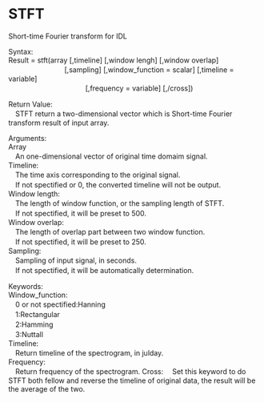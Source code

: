 # STFT
Short-time Fourier transform for IDL

Syntax:  
Result = stft(array [,timeline] [,window lengh] [,window overlap]  
　　　　　　　　[,sampling] [,window_function = scalar] [,timeline = variable]  
　　　　　　　　　　　[,frequency = variable] [,/cross])  

Return Value:  
　STFT return a two-dimensional vector which is Short-time Fourier  
transform result of input array.  
  
Arguments:  
Array  
　An one-dimensional vector of original time domaim signal.  
Timeline:  
　The time axis corresponding to the original signal.  
　If not spectified or 0, the converted timeline will not be output.  
Window length:  
　The length of window function, or the sampling length of STFT.  
　If not spectified, it will be preset to 500.  
Window overlap:  
　The length of overlap part between two window function.  
　If not spectified, it will be preset to 250.  
Sampling:  
　Sampling of input signal, in seconds.  
　If not spectified, it will be automatically determination.  
  
Keywords:  
Window_function:  
　0 or not spectified:Hanning  
　1:Rectangular  
　2:Hamming  
　3:Nuttall  
Timeline:  
　Return timeline of the spectrogram, in julday.  
Frequency:  
　Return frequency of the spectrogram. 
Cross:
　Set this keyword to do STFT both fellow and reverse the timeline
of original data, the result will be the average of the two.
